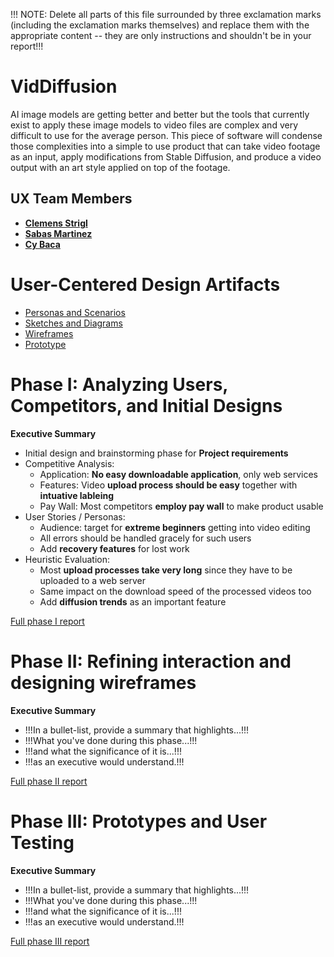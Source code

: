 !!! NOTE: Delete all parts of this file surrounded by three exclamation marks (including the exclamation marks themselves) and replace them with the appropriate content -- they are only instructions and shouldn't be in your report!!!

# VidDiffusion

AI image models are getting better and better but the tools that currently exist to apply these image models to video files are complex and very difficult to use for the average person. This piece of software will condense those complexities into a simple to use product that can take video footage as an input, apply modifications from Stable Diffusion, and produce a video output with an art style applied on top of the footage.

## UX Team Members

* **[Clemens Strigl](https://github.com/UsabilityEngineering/ux-portfolio-Clemensstrigl)** 
* **[Sabas Martinez](https://github.com/UsabilityEngineering/ux-portfolio-SabasMartinez)** 
* **[Cy Baca](https://github.com/UsabilityEngineering/ux-portfolio-cybaca)**

# User-Centered Design Artifacts

* [Personas and Scenarios](personas/Personas_and_Scenarios.pdf)
* [Sketches and Diagrams](sketches/UX-VidDiffusion-Sketch.pdf)
* [Wireframes](wireframes/)
* [Prototype](#)

# Phase I: Analyzing Users, Competitors, and Initial Designs

**Executive Summary**

* Initial design and brainstorming phase for **Project requirements**
* Competitive Analysis:
  - Application: **No easy downloadable application**, only web services
  - Features: Video **upload process should be easy** together with **intuative lableing**
  - Pay Wall: Most competitors **employ pay wall** to make product usable
* User Stories / Personas:
  - Audience: target for **extreme beginners** getting into video editing
  - All errors should be handled gracely for such users
  - Add **recovery features** for lost work
* Heuristic Evaluation:
  - Most **upload processes take very long** since they have to be uploaded to a web server
  - Same impact on the download speed of the processed videos too
  - Add **diffusion trends** as an important feature
  

[Full phase I report](phaseI/)

# Phase II: Refining interaction and designing wireframes

**Executive Summary**

* !!!In a bullet-list, provide a summary that highlights...!!!
* !!!What you've done during this phase...!!!
* !!!and what the significance of it is...!!!
* !!!as an executive would understand.!!!

[Full phase II report](phaseII/)

# Phase III: Prototypes and User Testing

**Executive Summary**

* !!!In a bullet-list, provide a summary that highlights...!!!
* !!!What you've done during this phase...!!!
* !!!and what the significance of it is...!!!
* !!!as an executive would understand.!!!

[Full phase III report](phaseIII/)

